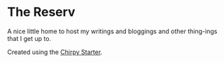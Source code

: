 # The Reserv

A nice little home to host my writings and bloggings and other thing-ings that I get up to.

Created using the [Chirpy Starter](https://github.com/cotes2020/chirpy-starter).